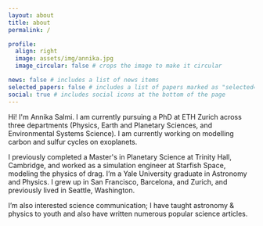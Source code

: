 ```yaml
---
layout: about
title: about
permalink: /

profile:
  align: right
  image: assets/img/annika.jpg
  image_circular: false # crops the image to make it circular

news: false # includes a list of news items
selected_papers: false # includes a list of papers marked as "selected={true}"
social: true # includes social icons at the bottom of the page
---
```

Hi! I'm Annika Salmi. I am currently pursuing a PhD at ETH Zurich across three departments (Physics, Earth and Planetary Sciences, and Environmental Systems Science). I am currently working on modelling carbon and sulfur cycles on exoplanets.

I previously completed a Master's in Planetary Science at Trinity Hall, Cambridge, and worked as a simulation engineer at Starfish Space, modeling the physics of drag. I’m a Yale University graduate in Astronomy and Physics. I grew up in San Francisco, Barcelona, and Zurich, and previously lived in Seattle, Washington.

I’m also interested science communication; I have taught astronomy & physics to youth and also have written numerous popular science articles.
